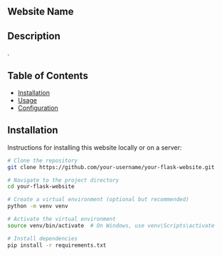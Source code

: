 ## Website Name



## Description

.

## Table of Contents

- [Installation](#installation)
- [Usage](#usage)
- [Configuration](#configuration)

## Installation

Instructions for installing this website locally or on a server:

```bash
# Clone the repository
git clone https://github.com/your-username/your-flask-website.git

# Navigate to the project directory
cd your-flask-website

# Create a virtual environment (optional but recommended)
python -m venv venv

# Activate the virtual environment
source venv/bin/activate  # On Windows, use venv\Scripts\activate

# Install dependencies
pip install -r requirements.txt


